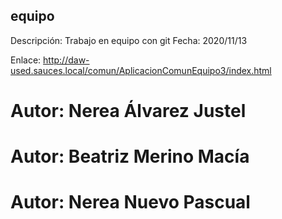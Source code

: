 ## equipo

Descripción:  Trabajo en equipo con git
Fecha: 2020/11/13

Enlace: http://daw-used.sauces.local/comun/AplicacionComunEquipo3/index.html

# Autor: Nerea Álvarez Justel

# Autor: Beatriz Merino Macía

# Autor: Nerea Nuevo Pascual
